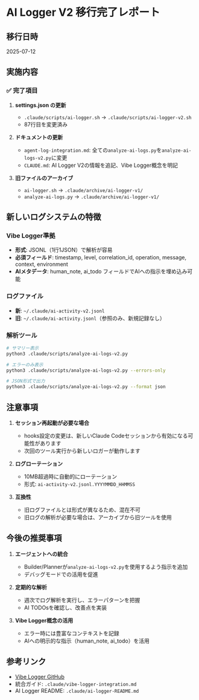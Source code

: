 # AI Logger V2 移行完了レポート

## 移行日時
2025-07-12

## 実施内容

### ✅ 完了項目

1. **settings.json の更新**
   - `.claude/scripts/ai-logger.sh` → `.claude/scripts/ai-logger-v2.sh`
   - 87行目を変更済み

2. **ドキュメントの更新**
   - `agent-log-integration.md`: 全ての`analyze-ai-logs.py`を`analyze-ai-logs-v2.py`に変更
   - `CLAUDE.md`: AI Logger V2の情報を追記、Vibe Logger概念を明記

3. **旧ファイルのアーカイブ**
   - `ai-logger.sh` → `.claude/archive/ai-logger-v1/`
   - `analyze-ai-logs.py` → `.claude/archive/ai-logger-v1/`

## 新しいログシステムの特徴

### Vibe Logger準拠
- **形式**: JSONL（1行1JSON）で解析が容易
- **必須フィールド**: timestamp, level, correlation_id, operation, message, context, environment
- **AIメタデータ**: human_note, ai_todo フィールドでAIへの指示を埋め込み可能

### ログファイル
- **新**: `~/.claude/ai-activity-v2.jsonl`
- **旧**: `~/.claude/ai-activity.jsonl`（参照のみ、新規記録なし）

### 解析ツール
```bash
# サマリー表示
python3 .claude/scripts/analyze-ai-logs-v2.py

# エラーのみ表示
python3 .claude/scripts/analyze-ai-logs-v2.py --errors-only

# JSON形式で出力
python3 .claude/scripts/analyze-ai-logs-v2.py --format json
```

## 注意事項

1. **セッション再起動が必要な場合**
   - hooks設定の変更は、新しいClaude Codeセッションから有効になる可能性があります
   - 次回のツール実行から新しいロガーが動作します

2. **ログローテーション**
   - 10MB超過時に自動的にローテーション
   - 形式: `ai-activity-v2.jsonl.YYYYMMDD_HHMMSS`

3. **互換性**
   - 旧ログファイルとは形式が異なるため、混在不可
   - 旧ログの解析が必要な場合は、アーカイブから旧ツールを使用

## 今後の推奨事項

1. **エージェントへの統合**
   - Builder/Plannerが`analyze-ai-logs-v2.py`を使用するよう指示を追加
   - デバッグモードでの活用を促進

2. **定期的な解析**
   - 週次でログ解析を実行し、エラーパターンを把握
   - AI TODOsを確認し、改善点を実装

3. **Vibe Logger概念の活用**
   - エラー時には豊富なコンテキストを記録
   - AIへの明示的な指示（human_note, ai_todo）を活用

## 参考リンク
- [Vibe Logger GitHub](https://github.com/fladdict/vibe-logger)
- 統合ガイド: `.claude/vibe-logger-integration.md`
- AI Logger README: `.claude/ai-logger-README.md`